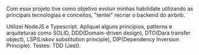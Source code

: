 Com esse projeto tive como objetivo evoluir minhas habilidate utilizando as principais tecnologias e conceitos, "tentei" recriar o backend do airbnb.

Utilizei NodeJS e Typescript.
Apliquei alguns princípios, patterns e arquiteturas como SOLID, DDD(Domain-driven design), DTO(Dara transfer object), LSP(Liskov substitution principle), DIP(Dependency Inversion Principle).
Testes: TDD (Jest).